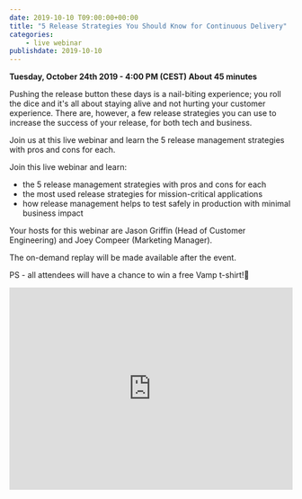 ```yaml
---
date: 2019-10-10 T09:00:00+00:00
title: "5 Release Strategies You Should Know for Continuous Delivery"
categories:
    - live webinar
publishdate: 2019-10-10
---
```


**Tuesday, October 24th 2019 - 4:00 PM (CEST) About 45 minutes** 


Pushing the release button these days is a nail-biting experience; you roll the dice and it's all about staying alive and not hurting your customer experience. 
There are, however, a few release strategies you can use to increase the success of your release, for both tech and business. 

Join us at this live webinar and learn the 5 release management strategies with pros and cons for each.

<!--more-->

Join this live webinar and learn:

- the 5 release management strategies with pros and cons for each
- the most used release strategies for mission-critical applications
- how release management helps to test safely in production with minimal business impact

Your hosts for this webinar are Jason Griffin (Head of Customer Engineering) and Joey Compeer (Marketing Manager).

The on-demand replay will be made available after the event.



PS - all attendees will have a chance to win a free Vamp t-shirt!🚀



<iframe width="100%" height="360" frameborder="0" src="https://app.livestorm.co/p/2991f333-0c87-489c-a980-f1fd3c62061b/form" title="5 Release Strategies You Should Know for Continuous Delivery | Vamp"></iframe>
